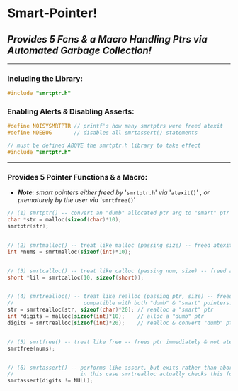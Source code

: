 # Smart-Pointer!
## _Provides 5 Fcns & a Macro Handling Ptrs via Automated Garbage Collection!_
-----------
### Including the Library:
```c
#include "smrtptr.h"
```
### Enabling Alerts & Disabling Asserts:
```c
#define NOISYSMRTPTR // printf's how many smrtptrs were freed atexit
#define NDEBUG       // disables all smrtassert() statements

// must be defined ABOVE the smrtptr.h library to take effect
#include "smrtptr.h"
```
-----------
### Provides 5 Pointer Functions & a Macro:
* _**Note**: smart pointers either freed by_ '`smrtptr.h`' _via_ '`atexit()`' _, or prematurely by the user via_ '`smrtfree()`'
```c
// (1) smrtptr() -- convert an "dumb" allocated ptr arg to "smart" ptr -- freed atexit
char *str = malloc(sizeof(char)*10);
smrtptr(str);


// (2) smrtmalloc() -- treat like malloc (passing size) -- freed atexit
int *nums = smrtmalloc(sizeof(int)*10);


// (3) smrtcalloc() -- treat like calloc (passing num, size) -- freed atexit
short *lil = smrtcalloc(10, sizeof(short));


// (4) smrtrealloc() -- treat like realloc (passing ptr, size) -- freed atexit
//                      compatible with both "dumb" & "smart" pointers!
str = smrtrealloc(str, sizeof(char)*20); // realloc a "smart" ptr
int *digits = malloc(sizeof(int)*10);    // alloc a "dumb" ptr
digits = smrtrealloc(sizeof(int)*20);    // realloc & convert "dumb" ptr to "smart" ptr


// (5) smrtfree() -- treat like free -- frees ptr immediately & not atexit
smrtfree(nums);


// (6) smrtassert() -- performs like assert, but exits rather than abort to free smrtptrs
//                     in this case smrtrealloc actually checks this for us, but for demo's sake
smrtassert(digits != NULL);
```
